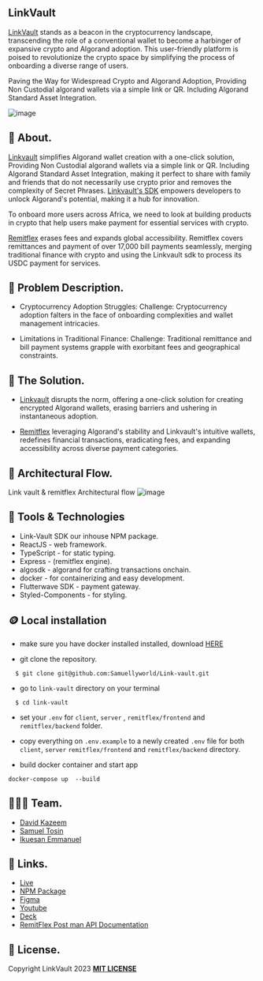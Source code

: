 ## LinkVault

[LinkVault](https://linkvault.com.ng/) stands as a beacon in the cryptocurrency landscape, transcending the role of a conventional wallet to become a harbinger of expansive crypto and Algorand adoption. This user-friendly platform is poised to revolutionize the crypto space by simplifying the process of onboarding a diverse range of users.

Paving the Way for Widespread Crypto and Algorand Adoption, Providing Non Custodial algorand wallets via a simple link or QR. Including Algorand Standard Asset Integration.

![image](https://i.postimg.cc/9ftVHJZx/1.jpg)

## 🎉 About.

[Linkvault](https://linkvault.com.ng) simplifies Algorand wallet creation with a one-click solution, Providing Non Custodial algorand wallets via a simple link or QR. Including Algorand Standard Asset Integration, making it perfect to share with family and friends that do not necessarily use crypto prior and removes the complexity of Secret Phrases. [Linkvault's SDK](https://www.npmjs.com/package/link-vault) empowers developers to unlock Algorand's potential, making it a hub for innovation.

To onboard more users across Africa, we need to look at building products in crypto that help users make payment for essential services with crypto.

[Remitflex](https://remitflex.com) erases fees and expands global accessibility. Remitflex covers remittances and payment of over 17,000 bill payments seamlessly, merging traditional finance with crypto and using the Linkvault sdk to process its USDC payment for services.

## 💫 Problem Description.

- Cryptocurrency Adoption Struggles:
  Challenge: Cryptocurrency adoption falters in the face of onboarding complexities and wallet management intricacies.

- Limitations in Traditional Finance:
  Challenge: Traditional remittance and bill payment systems grapple with exorbitant fees and geographical constraints.

## 🚀 The Solution.

- [Linkvault](https://linkvault.com.ng) disrupts the norm, offering a one-click solution for creating encrypted Algorand wallets, erasing barriers and ushering in instantaneous adoption.

- [Remitflex](https://remitflex.com) leveraging Algorand's stability and Linkvault's intuitive wallets, redefines financial transactions, eradicating fees, and expanding accessibility across diverse payment categories.

## 🔄 Architectural Flow.

Link vault & remitflex Architectural flow
![image](https://i.postimg.cc/KYDDf8vB/18bd5b8766eeeffa23cf4d64e99ad462.jpg)

## 🤖 Tools & Technologies

- Link-Vault SDK our inhouse NPM package.
- ReactJS - web framework.
- TypeScript - for static typing.
- Express - (remitflex engine).
- algosdk - algorand for crafting transactions onchain.
- docker - for containerizing and easy development.
- Flutterwave SDK - payment gateway.
- Styled-Components - for styling.

## 🪙 Local installation

- make sure you have docker installed installed, download [HERE](https://www.docker.com/products/docker-desktop/)

* git clone the repository.

```
  $ git clone git@github.com:Samuellyworld/Link-vault.git
```

- go to `link-vault` directory on your terminal

```
  $ cd link-vault
```

- set your `.env` for `client`, `server` , `remitflex/frontend` and `remitflex/backend` folder.

* copy everything on `.env.example` to a newly created `.env` file for both `client`, `server` `remitflex/frontend` and `remitflex/backend` directory.

- build docker container and start app

```
docker-compose up  --build
```

## 👨🏼‍🍳 Team.

- [David Kazeem](https://github.com/davonjagah)
- [Samuel Tosin](https://github.com/Samuellyworld)
- [Ikuesan Emmanuel](https://ng.linkedin.com/in/ikuesan-emmanuel-7b312b165)

## 🔗 Links.

- [Live](https://linkvault.com.ng/)
- [NPM Package](https://www.npmjs.com/package/link-vault)
- [Figma](https://www.figma.com/file/RayAw3ELTPhG1gYUzYeB9Z/LinkVault-%26-Remit-Flex?type=design&node-id=0-1&mode=design&t=zdH2M2YPHB8CK0Bp-0)
- [Youtube](https://www.youtube.com/watch?v=y_CYJotFLYM)
- [Deck](https://drive.google.com/file/d/1xsRDn525CR-bs2bUAaGg86YVk0UCX5Mh/view)
- [RemitFlex Post man API Documentation](https://documenter.getpostman.com/view/9070802/2s9YXmWzwh)

## 🪪 License.

Copyright LinkVault 2023 [**MIT LICENSE**](/LICENSE)

